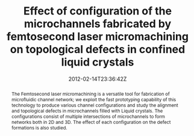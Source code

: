 ---
title: "Effect of configuration of the microchannels fabricated by femtosecond laser micromachining on topological defects in confined liquid crystals"
authors:
- Krishna Chaitanya Vishnubhatla
- Roberto Osellame
- Giulio Cerullo
- Francesca Serra
- admin
- Marco Buscaglia
- Tommaso Bellini

#author_notes:
#- "author1 note"
#- "author2 note"
date: "2012-02-14T23:36:42Z"
doi: "10.1117/12.908462"

# Schedule page publish date (NOT publication's date).
publishDate: "2024-04-15T00:00:00Z"

# Publication type.
# Legend: 0 = Uncategorized; 1 = Conference paper; 2 = Journal article;
# 3 = Preprint / Working Paper; 4 = Report; 5 = Book; 6 = Book section;
# 7 = Thesis; 8 = Patent
publication_types: ["article-journal"]

# Publication name and optional abbreviated publication name.
publication: " **8249**, 39-45"
publication_short: " **8249**, 39-45"

abstract: "The Femtosecond laser micromachining is a versatile tool for fabrication of microfluidic channel network; we exploit the fast prototyping capability of this technology to produce various channel configurations and study the alignment and topological defects in microchannels filled with Liquid crystals. The configurations consist of multiple intersections of microchannels to form networks both in 2D and 3D. The effect of each configuration on the defect formations is also studied."

# Summary. An optional shortened abstract.
summary:

tags:
#- tag1
#- tag2
featured: false

links:
#- name: Link
#  url: "link..."
#url_pdf: ''
#url_code: ''
#url_dataset: ''
#url_poster: ''
#url_project: ''
#url_slides: ''
#url_source: ''
#url_video: ''

# Featured image
# To use, add an image named `featured.jpg/png` to your page's folder. 
#image:
#  caption: ""
#  focal_point: ""
#  preview_only: false

# Associated Projects (optional).
#   Associate this publication with one or more of your projects.
#   Simply enter your project's folder or file name without extension.
#   E.g. `internal-project` references `content/project/internal-project/index.md`.
#   Otherwise, set `projects: []`.
projects: []

# Slides (optional).
#   Associate this publication with Markdown slides.
#   Simply enter your slide deck's filename without extension.
#   E.g. `slides: "example"` references `content/slides/example/index.md`.
#   Otherwise, set `slides: ""`.
slides:

# Comments (optional).
#   Enable comments in the page.
commentable: false
---